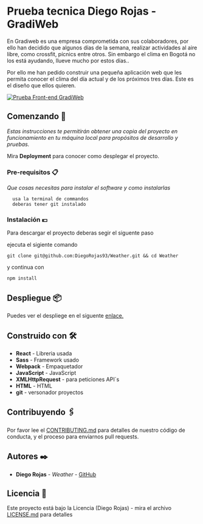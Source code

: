 # Prueba tecnica Diego Rojas - GradiWeb

En Gradiweb es una empresa comprometida con sus colaboradores, por ello han decidido que algunos días de la semana, realizar actividades al aire libre, como crossfit, pícnics entre otros. Sin embargo el clima en Bogotá no los está ayudando, llueve mucho por estos días..

Por ello me han pedido construir una pequeña aplicación web que les permita conocer el clima del día actual y de los próximos tres días. Este es el diseño que ellos quieren.

[![Prueba Front-end GradiWeb](https://i.imgur.com/w4DAtPw.jpg "Prueba Front-end GradiWeb")](https://imgur.com/w4DAtPw "Prueba Front-end GradiWeb")

## Comenzando 🚀

_Estas instrucciones te permitirán obtener una copia del proyecto en funcionamiento en tu máquina local para propósitos de desarrollo y pruebas._

Mira **Deployment** para conocer como desplegar el proyecto.


### Pre-requisitos 📋

_Que cosas necesitas para instalar el software y como instalarlas_

```
  usa la terminal de commandos
  deberas tener git instalado
```

### Instalación 💶

Para descargar el proyecto deberas segir el siguente paso


ejecuta el sigiente comando

`
git clone git@github.com:DiegoRojas93/Weather.git && cd Weather
`

y continua con

`
npm install
`

## Despliegue 📦

Puedes ver el despliege en el siguente [enlace.](http://diegorojas93.github.io/Weather "enlace.")

## Construido con 🛠️

* **React** - Libreria usada
* **Sass** - Framework usado
* **Webpack** - Empaquetador
* **JavaScript** - JavaScript
* **XMLHttpRequest** - para peticiones API´s
* **HTML** - HTML
* **git** - versonador proyectos


## Contribuyendo 🖇️

Por favor lee el [CONTRIBUTING.md]() para detalles de nuestro código de conducta, y el proceso para enviarnos pull requests.

## Autores ✒️

* **Diego Rojas** - *Weather* - [GitHub](https://github.com/DiegoRojas93)

## Licencia 📄

Este proyecto está bajo la Licencia (Diego Rojas) - mira el archivo [LICENSE.md](LICENSE.md) para detalles